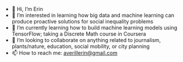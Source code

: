 - 👋 Hi, I’m Erin
- 👀 I’m interested in learning how big data and machine learning can produce proactive solutions for social inequality problems
- 🌱 I’m currently learning how to build machine learning models using TensorFlow; taking a Discrete Math course in Coursera
- 💞️ I’m looking to collaborate on anything related to journalism, plants/nature, education, social mobility, or city planning
- 📫 How to reach me: averillerin@gmail.com

<!---
erinaverchill/erinaverchill is a ✨ special ✨ repository because its `README.md` (this file) appears on your GitHub profile.
You can click the Preview link to take a look at your changes.
--->
